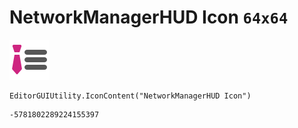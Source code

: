 # NetworkManagerHUD Icon `64x64`
<img src="/img/NetworkManagerHUD%20Icon.png" width=64 height=64>

``` CSharp
EditorGUIUtility.IconContent("NetworkManagerHUD Icon")
```
```
-5781802289224155397
```
